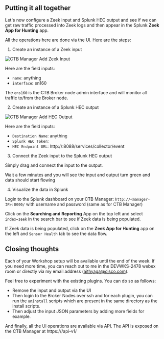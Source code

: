 ## Putting it all together

Let's now configure a Zeek input and Splunk HEC output and see if we can get raw traffic processed into Zeek logs and then appear in the Splunk **Zeek App for Hunting** app.

All the operations here are done via the UI. Here are the steps:

1. Create an instance of a Zeek input

![CTB Manager Add Zeek Input](images/4.1-new-zeek-input.jpeg)

Here are the field inputs:
* `name`: anything
* `interface`: en160

The `ens160` is the CTB Broker node admin interface and will monitor all traffic to/from the Broker node.

2. Create an instance of a Splunk HEC output

![CTB Manager Add HEC Output](images/4.2-new-HEC-output.jpeg)

Here are the field inputs:
* `Destination Name`: anything
* `Splunk HEC Token`: <splunk-token>
* `HEC Endpoint URL`: http://<managerIP>:8088/services/collector/event

3. Connect the Zeek input to the Splunk HEC output

Simply drag and connect the input to the output.

Wait a few minutes and you will see the input and output turn green and data should start flowing

4. Visualize the data in Splunk

Login to the Splunk dashboard on your CTB Manager:
`http://<manager-IP>:8000/`
with username and password (same as for CTB Manager)

Click on the **Searching and Reporting** App on the top left and select `index=zeek` in the search bar to see if Zeek data is being populated.

If Zeek data is being populated, click on the **Zeek App for Hunting** app on the left and `Sensor Health` tab to see the data flow.

## Closing thoughts

Each of your Workshop setup will be available until the end of the week. If you need more time, you can reach out to me in the DEVWKS-2478 webex room or directly via my email address (ajthyaga@cisco.com).

Feel free to experiment with the existing plugins. You can do so as follows:
- Remove the input and output via the UI
- Then login to the Broker Nodes over ssh and for each plugin, you can run the `uninstall` scripts which are present in the same directory as the install scripts.
- Then adjust the input JSON parameters by adding more fields for example.

And finally, all the UI operations are available via API. The API is exposed on the CTB Manager at https://<manager-IP>/api-v1/